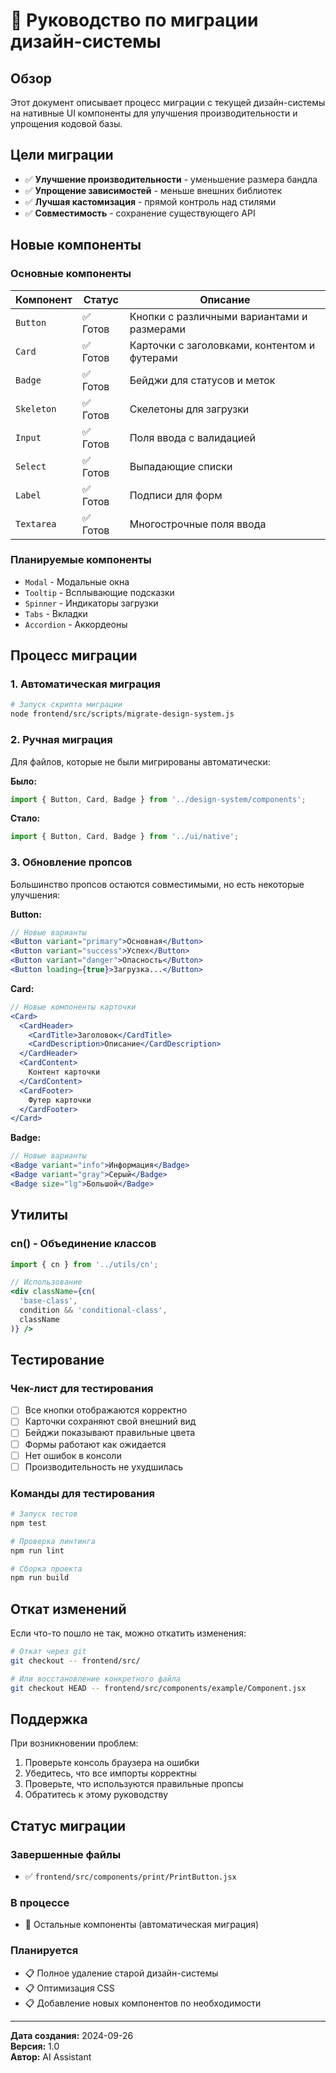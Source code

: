 # 🚀 Руководство по миграции дизайн-системы

## Обзор

Этот документ описывает процесс миграции с текущей дизайн-системы на нативные UI компоненты для улучшения производительности и упрощения кодовой базы.

## Цели миграции

- ✅ **Улучшение производительности** - уменьшение размера бандла
- ✅ **Упрощение зависимостей** - меньше внешних библиотек
- ✅ **Лучшая кастомизация** - прямой контроль над стилями
- ✅ **Совместимость** - сохранение существующего API

## Новые компоненты

### Основные компоненты

| Компонент | Статус | Описание |
|-----------|--------|----------|
| `Button` | ✅ Готов | Кнопки с различными вариантами и размерами |
| `Card` | ✅ Готов | Карточки с заголовками, контентом и футерами |
| `Badge` | ✅ Готов | Бейджи для статусов и меток |
| `Skeleton` | ✅ Готов | Скелетоны для загрузки |
| `Input` | ✅ Готов | Поля ввода с валидацией |
| `Select` | ✅ Готов | Выпадающие списки |
| `Label` | ✅ Готов | Подписи для форм |
| `Textarea` | ✅ Готов | Многострочные поля ввода |

### Планируемые компоненты

- `Modal` - Модальные окна
- `Tooltip` - Всплывающие подсказки
- `Spinner` - Индикаторы загрузки
- `Tabs` - Вкладки
- `Accordion` - Аккордеоны

## Процесс миграции

### 1. Автоматическая миграция

```bash
# Запуск скрипта миграции
node frontend/src/scripts/migrate-design-system.js
```

### 2. Ручная миграция

Для файлов, которые не были мигрированы автоматически:

**Было:**
```jsx
import { Button, Card, Badge } from '../design-system/components';
```

**Стало:**
```jsx
import { Button, Card, Badge } from '../ui/native';
```

### 3. Обновление пропсов

Большинство пропсов остаются совместимыми, но есть некоторые улучшения:

**Button:**
```jsx
// Новые варианты
<Button variant="primary">Основная</Button>
<Button variant="success">Успех</Button>
<Button variant="danger">Опасность</Button>
<Button loading={true}>Загрузка...</Button>
```

**Card:**
```jsx
// Новые компоненты карточки
<Card>
  <CardHeader>
    <CardTitle>Заголовок</CardTitle>
    <CardDescription>Описание</CardDescription>
  </CardHeader>
  <CardContent>
    Контент карточки
  </CardContent>
  <CardFooter>
    Футер карточки
  </CardFooter>
</Card>
```

**Badge:**
```jsx
// Новые варианты
<Badge variant="info">Информация</Badge>
<Badge variant="gray">Серый</Badge>
<Badge size="lg">Большой</Badge>
```

## Утилиты

### cn() - Объединение классов

```jsx
import { cn } from '../utils/cn';

// Использование
<div className={cn(
  'base-class',
  condition && 'conditional-class',
  className
)} />
```

## Тестирование

### Чек-лист для тестирования

- [ ] Все кнопки отображаются корректно
- [ ] Карточки сохраняют свой внешний вид
- [ ] Бейджи показывают правильные цвета
- [ ] Формы работают как ожидается
- [ ] Нет ошибок в консоли
- [ ] Производительность не ухудшилась

### Команды для тестирования

```bash
# Запуск тестов
npm test

# Проверка линтинга
npm run lint

# Сборка проекта
npm run build
```

## Откат изменений

Если что-то пошло не так, можно откатить изменения:

```bash
# Откат через git
git checkout -- frontend/src/

# Или восстановление конкретного файла
git checkout HEAD -- frontend/src/components/example/Component.jsx
```

## Поддержка

При возникновении проблем:

1. Проверьте консоль браузера на ошибки
2. Убедитесь, что все импорты корректны
3. Проверьте, что используются правильные пропсы
4. Обратитесь к этому руководству

## Статус миграции

### Завершенные файлы

- ✅ `frontend/src/components/print/PrintButton.jsx`

### В процессе

- 🔄 Остальные компоненты (автоматическая миграция)

### Планируется

- 📋 Полное удаление старой дизайн-системы
- 📋 Оптимизация CSS
- 📋 Добавление новых компонентов по необходимости

---

**Дата создания:** 2024-09-26  
**Версия:** 1.0  
**Автор:** AI Assistant


